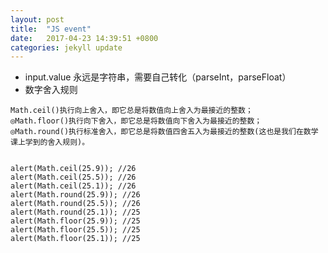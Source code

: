 ```yaml
---
layout: post
title:  "JS event"
date:   2017-04-23 14:39:51 +0800
categories: jekyll update
---
```


* input.value 永远是字符串，需要自己转化（parseInt，parseFloat）
* 数字舍入规则

```
Math.ceil()执行向上舍入，即它总是将数值向上舍入为最接近的整数；
◎Math.floor()执行向下舍入，即它总是将数值向下舍入为最接近的整数；
◎Math.round()执行标准舍入，即它总是将数值四舍五入为最接近的整数(这也是我们在数学课上学到的舍入规则)。

```


```

alert(Math.ceil(25.9)); //26
alert(Math.ceil(25.5)); //26
alert(Math.ceil(25.1)); //26
alert(Math.round(25.9)); //26
alert(Math.round(25.5)); //26
alert(Math.round(25.1)); //25
alert(Math.floor(25.9)); //25
alert(Math.floor(25.5)); //25
alert(Math.floor(25.1)); //25
```